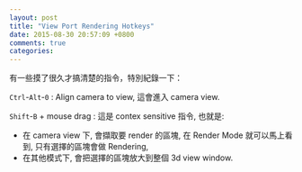 ```yaml
---
layout: post
title: "View Port Rendering Hotkeys"
date: 2015-08-30 20:57:09 +0800
comments: true
categories:
---
```

有一些摸了很久才搞清楚的指令，特別紀錄一下：
<!--More-->

`Ctrl`-`Alt`-`0` : Align camera to view, 這會進入 camera view.

`Shift`-`B` + mouse drag : 這是 contex sensitive 指令, 也就是:

* 在 camera view 下, 會擷取要 render 的區塊, 在 Render Mode 就可以馬上看到, 只有選擇的區塊會做 Rendering, 
* 在其他模式下, 會把選擇的區塊放大到整個 3d view window.

#